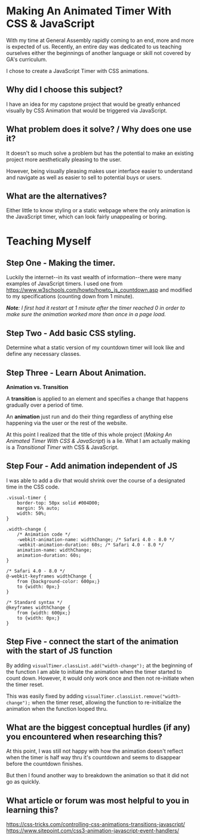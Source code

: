 # Making An Animated Timer With CSS & JavaScript
With my time at General Assembly rapidly coming to an end, more and more is expected of us. Recently, an entire day was dedicated to us teaching ourselves either the beginnings of another language or skill not covered by GA's curriculum.

I chose to create a JavaScript Timer with CSS animations.

## Why did I choose this subject?
I have an idea for my capstone project that would be greatly enhanced visually by CSS Animation that would be triggered via JavaScript.

## What problem does it solve? / Why does one use it?
It doesn't so much solve a problem but has the potential to make an existing project more aesthetically pleasing to the user.

However, being visually pleasing makes user interface easier to understand and navigate as well as easier to sell to potential buys or users.

## What are the alternatives?
Either little to know styling or a static webpage where the only animation is the JavaScript timer, which can look fairly unappealing or boring.


# Teaching Myself

## Step One - Making the timer.
Luckily the internet--in its vast wealth of information--there were many examples of JavaScript timers. I used one from https://www.w3schools.com/howto/howto_js_countdown.asp and modified to my specifications (counting down from 1 minute).

_**Note**: I first had it restart at 1 minute after the timer reached 0 in order to make sure the animation worked more than once in a page load._

## Step Two - Add basic CSS styling.
Determine what a static version of my countdown timer will look like and define any necessary classes.

## Step Three - Learn About Animation.
**Animation vs. Transition**

A **transition** is applied to an element and specifies a change that happens gradually over a period of time.

An **animation** just run and do their thing regardless of anything else happening via the user or the rest of the website.

At this point I realized that the title of this whole project (_Making An Animated Timer With CSS & JavaScript_) is a lie. What I am actually making is a _Transitional Timer_ with CSS & JavaScript.

## Step Four - Add animation independent of JS
I was able to add a div that would shrink over the course of a designated time in the CSS code.

```
.visual-timer {
    border-top: 50px solid #004D00;
    margin: 5% auto;
    width: 50%;
}

.width-change {
    /* Animation code */
    -webkit-animation-name: widthChange; /* Safari 4.0 - 8.0 */
    -webkit-animation-duration: 60s; /* Safari 4.0 - 8.0 */
    animation-name: widthChange;
    animation-duration: 60s;
}

/* Safari 4.0 - 8.0 */
@-webkit-keyframes widthChange {
    from {background-color: 600px;}
    to {width: 0px;}
}

/* Standard syntax */
@keyframes widthChange {
    from {width: 600px;}
    to {width: 0px;}
}
```

## Step Five - connect the start of the animation with the start of JS function
By adding  `visualTimer.classList.add("width-change");`  at the beginning of the function I am able to initiate the animation when the timer started to count down. However, it would only work once and then not re-initiate when the timer reset.

This was easily fixed by adding  `visualTimer.classList.remove("width-change");`  when the timer reset, allowing the function to re-initialize the animation when the function looped thru.

## What are the biggest conceptual hurdles (if any) you encountered when researching this?
At this point, I was still not happy with how the animation doesn't reflect when the timer is half way thru it's countdown and seems to disappear before the countdown finishes.

But then I found another way to breakdown the animation so that it did not go as quickly.

## What article or forum was most helpful to you in learning this?
https://css-tricks.com/controlling-css-animations-transitions-javascript/
https://www.sitepoint.com/css3-animation-javascript-event-handlers/
